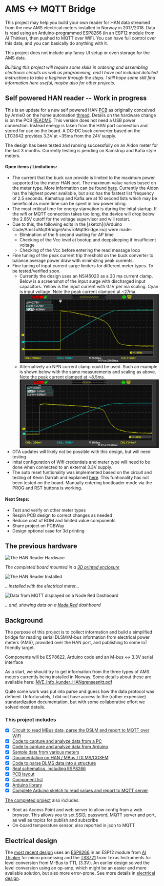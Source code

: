 # AMS <-> MQTT Bridge
 This project may help you build your own reader for HAN data streamed from the new AMS electrical meters installed in Norway in 2017/2018. Data is read using an Arduino-programmed ESP8266 (in an ESP12 module from AI Thinker), then pushed to MQTT over WiFi. You can have full control over this data, and you can basically do anything with it. 

 This project does not include any fancy UI setup or even storage for the AMS data.

 *Building this project will require some skills in ordering and assembling  electronic circuits as well as programming, and I have not included detailed instructions to take a beginner through the steps. I still hope some still find information here useful, maybe also for other projects.*

## Self powered HAN reader -- Work in progress

This is an update for a new self powered HAN [PCB](/PCB/KiCAD/HAN_SELF_POWERED) as originally conceived by ArnieO on the home automation [thread](https://www.hjemmeautomasjon.no/forums/topic/4933-lesing-av-amshan-uten-spenningsforsyning-the-complicated-way/).  Details on the hardware change is on the PCB [README](/PCB/README.md).  This version does not need a USB power connection.  Instead energy is taken from the HAN port connection and stored for use on the board.  A DC-DC buck converter based on the LTC3642 provides 3.3V at ~35ma from the 24V supply.  

The design has been tested and running successfully on an Aidon meter for the last 3 months.  Currently testing is pending on Kamstrup and Kafia style meters.

#### Open items / Limitations:
* The current that the buck can provide is limited to the maximum power supported by the meter HAN port.  The maximum value varies based on the meter type.  More information can be found [here](/Debugging/Documentation).  Currently the Aidon has the highest power available, but also has the fastest list frequency of 2.5 seconds.  Kamstrup and Kafia are at 10 second lists which may be beneficial as more time can be spent in low power idling.
* The most critical time for energy starvation is during the inital startup.  If the wifi or MQTT connection takes too long, the device will drop below the 2.65V cutoff for the voltage supervisor and will restart.  
* Due to this, the following edits in the [sketch](/Arduino Code/AmsToMqttBridge/AmsToMqttBridge.ino) were made:
  * Elimination of the 5 second waiting for AP time
  * Checking of the Vcc level at bootup and deepsleeping if insufficient voltage
  * Checking of the Vcc before entering the read message loop
* Fine tuning of the peak current trip threshold on the buck converter to balance average power draw with minimizing peak currents.
* Fine tuning of input current surge limiters for different meter types.  To be tested/verified soon.
  * Currently the design uses an NSI45020 as a 20 ma current clamp.  Below is a screenshot of the input surge with discharged input capacitors.  Yellow is the input current with 0.1V per ma scaling.  Cyan is input voltage.  Note the peak current clamped at ~27ma.
![NSI45020_Inrush](/Images/Inrush_current_voltage_NSI45020.png)
  * Alternatively an NPN current clamp could be used.  Such an example is shown below with the same measurements and scaling as above.  Note the peak current clamped at ~8.5ma.
  ![NPN_Inrush](/Images/Inrush_current_voltage_NPNclamp.png)
* OTA updates will likely not be possible with this design, but will need testing
* Inital configuration of Wifi credentials and meter type will need to be done when connected to an external 3.3V supply.
* The auto reset funtionality was implemented based on the circuit and testing of Kevin Darrah and explained [here](https://youtu.be/HdHzxM6fEig).  This funtionality has not been tested on the board.  Manually entering bootloader mode via the PROG and RST buttons is working.

#### Next Steps:
* Test and verify on other meter types
* Respin PCB design to correct changes as needed
* Reduce cost of BOM and limited value components
* Share project on PCBWay
* Design optional case for 3d printing



## The previous hardware
![The HAN Reader Hardware](./Images/HanReaderInEnclosure.PNG)

*The completed board mounted in a [3D printed enclosure](/Electrical/HAN_ESP_TSS721/enclosure)*

![The HAN Reader Installed](./Images/HanReaderConnected.PNG)

*...installed with the electrical meter...*

![Data from MQTT displayed on a Node Red Dashboard](./Images/NodeRedScreen.PNG)

*...and, showing data on a [Node Red](https://nodered.org/) dashboard*


## Background
The purpose of this project is to collect information and build a simplified bridge for reading serial DLSM/M-bus information from electrical power meters (AMS), provided over the HAN port, and publishing to some IoT friendly target.

Components will be ESP8622, Arduino code and an M-bus <-> 3.3V serial interface

As a start, we should try to get information from the three types of AMS meters currently being installed in Norway. Some details about these are available here: [NVE_Info_kunder_HANgrensesnitt.pdf](./Debugging/Documentation/NVE_Info_kunder_HANgrensesnitt.pdf)

Quite some work was put into parse and guess how the data protocol was defined. Unfortunately, I did not have access to the (rather expensive) standardization documentation, but with some collaborative effort we solved most details.

### This project includes

- [X] [Circuit to read MBus data, parse the DSLM and report to MQTT over WiFi](./PCB/KiCAD/HAN_ESP_TSS721)
- [X] [Code to capture and analyze data from a PC](./Debugging/Code/HanDebugger)
- [X] [Code to capture and analyze data from Arduino](./Debugging/Code/ESPDebugger)
- [X] [Sample data from various meters](./Debugging/Samples)
- [X] [Documentation on HAN / MBus / DLMS/COSEM](./Debugging/Documentation)
- [X] [Code to parse DLMS data into a structure](./Arduino%20Code/Arduino%20Libraries/HanReader/src)
- [X] [Real schematics, including ESP8266](./PCB/KiCAD/HAN_ESP_TSS721#schematics)
- [X] [PCB layout](./PCB/KiCAD/HAN_ESP_TSS721#pcb)
- [X] [Component list](./PCB/KiCAD/HAN_ESP_TSS721#componenet-list)
- [X] [Arduino library](./Arduino%20Code)
- [X] [Complete Arduino sketch to read values and report to MQTT server](./Arduino%20Code/AmsToMqttBridge)

[The completed project](./Arduino%20Code/AmsToMqttBridge) also includes:

- Boot as Access Point and web server to allow config from a web browser. This allows you to set SSID, password, MQTT server and port, as well as topics for publish and subscribe
- On-board temperature sensor, also reported in json to MQTT

## Electrical design

The [most recent design](/PCB/KiCAD/HAN_ESP_TSS721) uses an [ESP8266](http://esp8266.net/) in an ESP12 module from [AI Thinker](https://www.ai-thinker.com) for micro processing and the [TSS721](http://www.ti.com/product/TSS721A) from Texas Instruments for level conversion from M-Bus to TTL (3.3V). An earlier design solved the level conversion using an op-amp, which might be an easier and more available solution, but also more error-prone. See more details in [electrical design](./Electrical).

